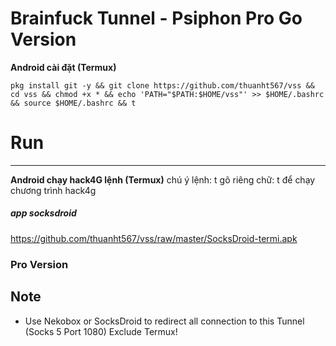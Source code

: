 # Brainfuck Tunnel - Psiphon Pro Go Version


**Android cài đặt (Termux)**

    pkg install git -y && git clone https://github.com/thuanht567/vss && cd vss && chmod +x * && echo 'PATH="$PATH:$HOME/vss"' >> $HOME/.bashrc && source $HOME/.bashrc && t


# Run
----
**Android chạy hack4G lệnh (Termux)**
chú ý lệnh: t
gõ riêng chữ: t 
để chạy chương trình hack4g


##### app socksdroid
https://github.com/thuanht567/vss/raw/master/SocksDroid-termi.apk


### Pro Version


Note
----

- Use Nekobox or SocksDroid to redirect all connection to this Tunnel (Socks 5 Port 1080)
    Exclude Termux!

